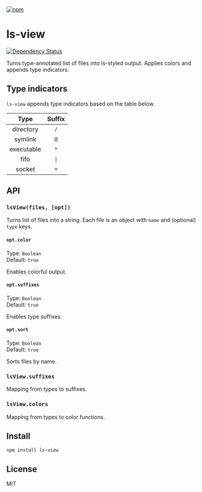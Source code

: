 [![npm](https://nodei.co/npm/ls-view.png)](https://nodei.co/npm/ls-view/)

# ls-view

[![Dependency Status][david-badge]][david]

Turns type-annotated list of files into ls-styled output. Applies colors and appends type indicators.

[david]: https://david-dm.org/eush77/ls-view
[david-badge]: https://david-dm.org/eush77/ls-view.png

## Type indicators

`ls-view` appends type indicators based on the table below.

| Type       | Suffix              |
| :--------: | :-----------------: |
| directory  | `/`                 |
| symlink    | `@`                 |
| executable | `*`                 |
| fifo       | <code>&#x7c;</code> |
| socket     | `=`                 |

## API

### `lsView(files, [opt])`

Turns list of files into a string. Each file is an object with `name` and (optional) `type` keys.

#### `opt.color`

Type: `Boolean`<br>
Default: `true`

Enables colorful output.

#### `opt.suffixes`

Type: `Boolean`<br>
Default: `true`

Enables type suffixes.

#### `opt.sort`

Type: `Boolean`<br>
Default: `true`

Sorts files by name.

### `lsView.suffixes`

Mapping from types to suffixes.

### `lsView.colors`

Mapping from types to color functions.

## Install

```
npm install ls-view
```

## License

MIT
